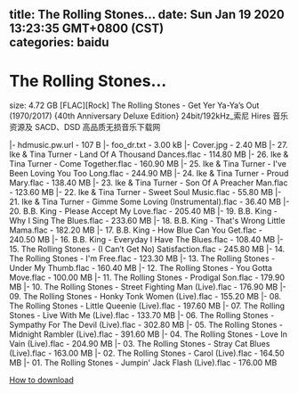 
title: The Rolling Stones…
date: Sun Jan 19 2020 13:23:35 GMT+0800 (CST)    
categories: baidu
---

# The Rolling Stones…
size: 4.72 GB
 [FLAC][Rock] The Rolling Stones - Get Yer Ya-Ya’s Out (1970/2017) {40th Anniversary Deluxe Edition} 24bit/192kHz_索尼 Hires 音乐资源及 SACD、DSD 高品质无损音乐下载网
 
|- hdmusic.pw.url - 107 B
|- foo_dr.txt - 3.00 kB
|- Cover.jpg - 2.40 MB
|- 27. Ike & Tina Turner - Land Of A Thousand Dances.flac - 114.80 MB
|- 26. Ike & Tina Turner - Come Together.flac - 160.90 MB
|- 25. Ike & Tina Turner - I've Been Loving You Too Long.flac - 244.90 MB
|- 24. Ike & Tina Turner - Proud Mary.flac - 138.40 MB
|- 23. Ike & Tina Turner - Son Of A Preacher Man.flac - 123.60 MB
|- 22. Ike & Tina Turner - Sweet Soul Music.flac - 55.80 MB
|- 21. Ike & Tina Turner - Gimme Some Loving (Instrumental).flac - 36.40 MB
|- 20. B.B. King - Please Accept My Love.flac - 205.40 MB
|- 19. B.B. King - Why I Sing The Blues.flac - 233.60 MB
|- 18. B.B. King - That's Wrong Little Mama.flac - 182.20 MB
|- 17. B.B. King - How Blue Can You Get.flac - 240.50 MB
|- 16. B.B. King - Everyday I Have The Blues.flac - 108.40 MB
|- 15. The Rolling Stones - (I Can’t Get No) Satisfaction.flac - 245.80 MB
|- 14. The Rolling Stones - I'm Free.flac - 123.30 MB
|- 13. The Rolling Stones - Under My Thumb.flac - 160.40 MB
|- 12. The Rolling Stones - You Gotta Move.flac - 100.00 MB
|- 11. The Rolling Stones - Prodigal Son.flac - 179.90 MB
|- 10. The Rolling Stones - Street Fighting Man (Live).flac - 176.90 MB
|- 09. The Rolling Stones - Honky Tonk Women (Live).flac - 155.20 MB
|- 08. The Rolling Stones - Little Queenie (Live).flac - 197.60 MB
|- 07. The Rolling Stones - Live With Me (Live).flac - 133.70 MB
|- 06. The Rolling Stones - Sympathy For The Devil (Live).flac - 302.80 MB
|- 05. The Rolling Stones - Midnight Rambler (Live).flac - 391.60 MB
|- 04. The Rolling Stones - Love In Vain (Live).flac - 204.90 MB
|- 03. The Rolling Stones - Stray Cat Blues (Live).flac - 163.00 MB
|- 02. The Rolling Stones - Carol (Live).flac - 164.50 MB
|- 01. The Rolling Stones - Jumpin' Jack Flash (Live).flac - 176.00 MB

[How to download](https://bpcam.bemobtrk.com/go/2ceec3aa-1ca2-46d6-b9ff-aaa5c184517c?jno=642)